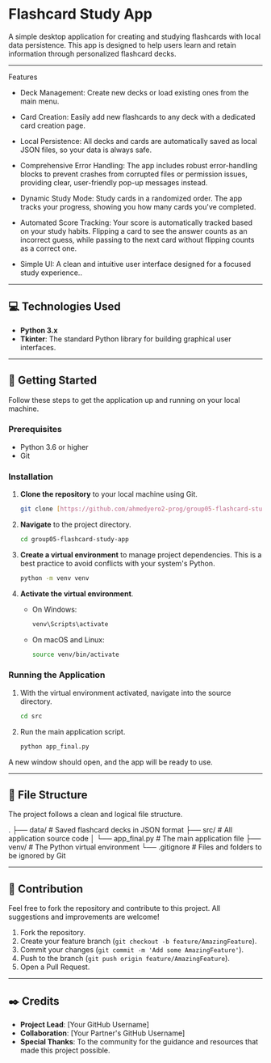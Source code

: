 # Flashcard Study App

A simple desktop application for creating and studying flashcards with local data persistence. This app is designed to help users learn and retain information through personalized flashcard decks.

---

Features
* Deck Management: Create new decks or load existing ones from the main menu.

* Card Creation: Easily add new flashcards to any deck with a dedicated card creation page.

* Local Persistence: All decks and cards are automatically saved as local JSON files, so your data is always safe.

* Comprehensive Error Handling: The app includes robust error-handling blocks to prevent crashes from corrupted files or permission issues, providing clear, user-friendly pop-up messages instead.

* Dynamic Study Mode: Study cards in a randomized order. The app tracks your progress, showing you how many cards you've completed.

* Automated Score Tracking: Your score is automatically tracked based on your study habits. Flipping a card to see the answer counts as an incorrect guess, while passing to the next card without flipping counts as a correct one.

* Simple UI: A clean and intuitive user interface designed for a focused study experience..

---

## 💻 Technologies Used

* **Python 3.x**
* **Tkinter**: The standard Python library for building graphical user interfaces.

---

## 🚀 Getting Started

Follow these steps to get the application up and running on your local machine.

### Prerequisites

* Python 3.6 or higher
* Git

### Installation

1.  **Clone the repository** to your local machine using Git.

    ```bash
    git clone [https://github.com/ahmedyero2-prog/group05-flashcard-study-app.git](https://github.com/ahmedyero2-prog/group05-flashcard-study-app.git)
    ```

2.  **Navigate** to the project directory.

    ```bash
    cd group05-flashcard-study-app
    ```

3.  **Create a virtual environment** to manage project dependencies. This is a best practice to avoid conflicts with your system's Python.

    ```bash
    python -m venv venv
    ```

4.  **Activate the virtual environment**.

    * On Windows:
        ```bash
        venv\Scripts\activate
        ```
    * On macOS and Linux:
        ```bash
        source venv/bin/activate
        ```

### Running the Application

1.  With the virtual environment activated, navigate into the source directory.
    ```bash
    cd src
    ```

2.  Run the main application script.

    ```bash
    python app_final.py
    ```

A new window should open, and the app will be ready to use.

---

## 📂 File Structure

The project follows a clean and logical file structure.

.
├── data/                    # Saved flashcard decks in JSON format
├── src/                     # All application source code
│   └── app_final.py         # The main application file
├── venv/                    # The Python virtual environment
└── .gitignore               # Files and folders to be ignored by Git


---

## 🤝 Contribution

Feel free to fork the repository and contribute to this project. All suggestions and improvements are welcome!

1.  Fork the repository.
2.  Create your feature branch (`git checkout -b feature/AmazingFeature`).
3.  Commit your changes (`git commit -m 'Add some AmazingFeature'`).
4.  Push to the branch (`git push origin feature/AmazingFeature`).
5.  Open a Pull Request.

---

## ✒️ Credits

* **Project Lead**: [Your GitHub Username]
* **Collaboration**: [Your Partner's GitHub Username]
* **Special Thanks**: To the community for the guidance and resources that made this project possible.
